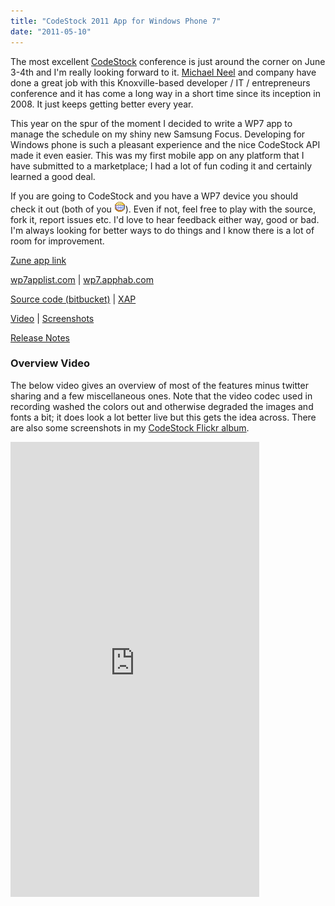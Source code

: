 ```yaml
---
title: "CodeStock 2011 App for Windows Phone 7"
date: "2011-05-10"
---
```


The most excellent [CodeStock](http://codestock.org) conference is just around the corner on June 3-4th and I'm really looking forward to it. [Michael Neel](http://www.vinull.com/) and company have done a great job with this Knoxville-based developer / IT / entrepreneurs conference and it has come a long way in a short time since its inception in 2008. It just keeps getting better every year.  
  

This year on the spur of the moment I decided to write a WP7 app to manage the schedule on my shiny new Samsung Focus. Developing for Windows phone is such a pleasant experience and the nice CodeStock API made it even easier. This was my first mobile app on any platform that I have submitted to a marketplace; I had a lot of fun coding it and certainly learned a good deal.  
  

If you are going to CodeStock and you have a WP7 device you should check it out (both of you ![](images/4.gif)). Even if not, feel free to play with the source, fork it, report issues etc. I'd love to hear feedback either way, good or bad. I'm always looking for better ways to do things and I know there is a lot of room for improvement.

[Zune app link](http://social.zune.net/redirect?type=phoneApp&id=0392eb43-4a79-e011-986b-78e7d1fa76f8)  

[wp7applist.com](http://wp7applist.com/app/16346/codestock-2011) | [wp7.apphab.com](http://wp7.apphab.com/codestock-2011-by-geoff-hudik/)  

[Source code (bitbucket)](https://bitbucket.org/thnk2wn/codestock.2011) | [XAP](https://bitbucket.org/thnk2wn/codestock.2011/downloads/CodeStock._2011.xap)  

[Video](http://vimeo.com/thnk2wn/codestock-2011-wp7) | [Screenshots](http://www.flickr.com/photos/thnk2wn/sets/72157626700656516/detail/)

[Release Notes](https://bitbucket.org/thnk2wn/codestock.2011/src/tip/ReleaseNotes.txt)

### Overview Video

The below video gives an overview of most of the features minus twitter sharing and a few miscellaneous ones. Note that the video codec used in recording washed the colors out and otherwise degraded the images and fonts a bit; it does look a lot better live but this gets the idea across. There are also some screenshots in my [CodeStock Flickr album](http://www.flickr.com/photos/thnk2wn/sets/72157626700656516/detail/).

<iframe src="http://player.vimeo.com/video/23519169?title=0&amp;byline=0&amp;portrait=0" width="398" height="728" frameborder="0"></iframe>
